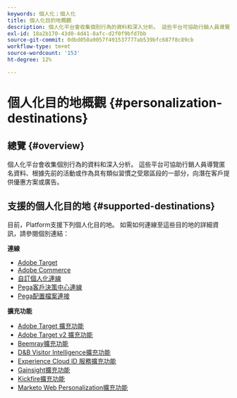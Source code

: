 ```yaml
---
keywords: 個人化；個人化
title: 個人化目的地概觀
description: 個人化平台會收集個別行為的資料和深入分析。 這些平台可協助行銷人員導覽匿名資料、根據先前的活動或作為具有類似習慣之受眾區段的一部分，向潛在客戶提供優惠方案或廣告。
exl-id: 18a2b170-43d0-4d41-8afc-d2f0f9bfd7bb
source-git-commit: 0dbd050a9057f491537777ab539bfc687f8c89cb
workflow-type: tm+mt
source-wordcount: '153'
ht-degree: 12%

---
```


# 個人化目的地概觀 {#personalization-destinations}

## 總覽 {#overview}

個人化平台會收集個別行為的資料和深入分析。 這些平台可協助行銷人員導覽匿名資料、根據先前的活動或作為具有類似習慣之受眾區段的一部分，向潛在客戶提供優惠方案或廣告。

## 支援的個人化目的地 {#supported-destinations}

目前，Platform支援下列個人化目的地。 如需如何連線至這些目的地的詳細資訊，請參閱個別連結：

**連線**

* [Adobe Target](adobe-target-connection.md)
* [Adobe Commerce](adobe-commerce.md)
* [自訂個人化連線](custom-personalization.md)
* [Pega客戶決策中心連線](pega.md)
* [Pega配置檔案連接](pega-profile.md)

**擴充功能**

* [Adobe Target 擴充功能](adobe-target.md)
* [Adobe Target v2 擴充功能](adobe-target-v2.md)
* [Beemray擴充功能](beemray.md)
* [D&amp;B Visitor Intelligence擴充功能](dnb.md)
* [Experience Cloud ID 服務擴充功能](adobe-ecid.md)
* [Gainsight擴充功能](gainsight.md)
* [Kickfire擴充功能](kickfire.md)
* [Marketo Web Personalization擴充功能](marketo-web-personalization.md)
